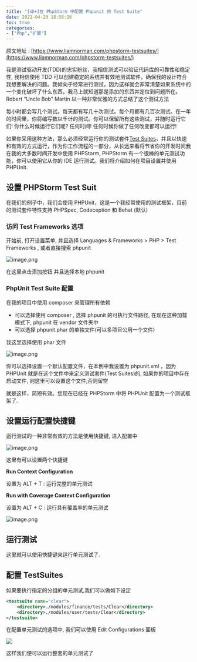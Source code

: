 ```yaml
---
title: "[译+]在 PhpStorm 中配置 Phpunit 的 Test Suite"
date: 2022-04-20 18:58:28
toc: true
categories:
- ["Php","扩展"]
---
```


原文地址 : [https://www.liamnorman.com/phpstorm-testsuites/](https://www.liamnorman.com/phpstorm-testsuites/)

我是测试驱动开发(TDD)的忠实粉丝，我相信测试可以验证代码库的可靠性和稳定性, 我相信使用 TDD 可以创建稳定的系统并有效地测试软件，确保我的设计符合我想要解决的问题。我倾向于经常进行测试，因为这样就会非常清楚如果系统中的一个变化破坏了什么东西，我马上就知道那是添加的东西并定位到问题所在。Robert “Uncle Bob” Martin 以一种非常优雅的方式总结了这个测试方法

每小时都会写几个测试。每天都有写几十次测试。每个月都有几百次测试。在一年的时间里，你将编写数以千计的测试。你可以保留所有这些测试，并随时运行它们! 你什么时候运行它们呢? 任何时间! 任何时候你做了任何改变都可以运行!

如果你采用这种方法，那么必须经常运行你的测试套件[Test Suites](%E6%88%96%E7%89%B9%E5%AE%9A%E7%9A%84%E6%B5%8B%E8%AF%95)，并且以快速和有效的方式运行，作为你工作流程的一部分，从长远来看将节省你的开发时间我在我的大多数时间开发中使用 PHPStorm, PHPStorm 有一个很棒的单元测试功能，你可以使用它从你的 IDE 运行测试。我们将介绍如何在项目设置并使用 PHPUnit.




## 设置 PHPStorm Test Suit
在我们的例子中，我们会使用 PHPUnit，这是一个我经常使用的测试框架，目前的测试套件特性支持 PHPSpec, Codeception 和 Behat (默认)

### 访问 Test Frameworks 选项
开始前, 打开设置菜单, 并且选择 Languages & Frameworks > PHP > Test Frameworks , 或者直接搜索 phpunit

![image.png](https://file.wulicode.com/yuque/202304/19/09/4009hey5kxzI.png?x-oss-process=image/resize,h_1516)

在这里点击添加按钮 并且选择本地 phpunit

### PhpUnit Test Suite 配置
在我的项目中使用 composer 来管理所有依赖

- 可以选择使用 composer , 选择 phpunit 的可执行文件路径, 在现在这种加载模式下, phpunit 在 vendor 文件夹中
- 可以选择 phpunit.phar 的单独文件(可以多项目公用一个文件)

我这里选择使用 phar 文件

![image.png](https://file.wulicode.com/yuque/202304/19/09/40106QuW5piE.png?x-oss-process=image/resize,h_1321)

你可以选择设置一个默认配置文件，在本例中我设置为 phpunit.xml ，因为 PHPUnit 就是在这个文件中来定义测试套件(Test Suites)的, 如果你的项目中存在启动文件, 则这里可以设置这个文件,否则留空

就是这样，简短有效。您现在已经在 PHPStorm 中将 PHPUnit 配置为一个测试框架了.

## 设置运行配置快捷键
运行测试的一种非常有效的方法是使用快捷键, 进入配置中

![image.png](https://file.wulicode.com/yuque/202304/19/09/4010q3x0Ep9S.png?x-oss-process=image/resize,h_1500)

这里有可以设置两个快捷键

**Run Context Configuration**

设置为 ALT + T : 运行完整的单元测试 

**Run with Coverage Context Configuration**

设置为 ALT + C : 运行具有覆盖率的单元测试

![image.png](https://file.wulicode.com/yuque/202304/19/09/4011ohy1KaQc.png?x-oss-process=image/resize,h_1500)

## 运行测试
这里就可以使用快捷键来运行单元测试了.

## 配置 TestSuites
如果要执行指定的分组的单元测试,我们可以做如下设定
```xml
<testsuite name="clear">
    <directory>./modules/finance/tests/Clear</directory>
    <directory>./modules/user/tests/Clear</directory>
</testsuite>
```
在配置单元测试的选项中, 我们可以使用 Edit Configurations 面板

![](https://file.wulicode.com/yuque/202304/19/09/40114ni2yHWq.png)

这样我们便可以运行整套的单元测试了

